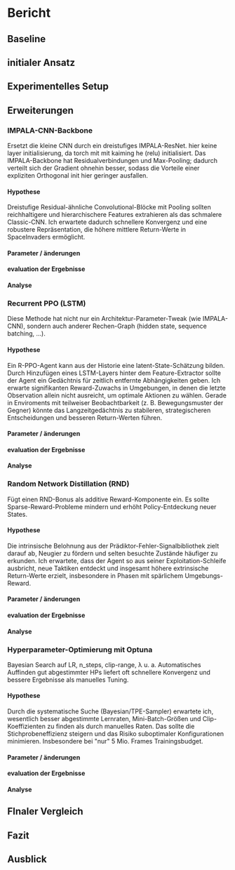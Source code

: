 # Bericht

## Baseline

## initialer Ansatz

## Experimentelles Setup

## Erweiterungen



### IMPALA-CNN-Backbone
Ersetzt die kleine CNN durch ein dreistufiges IMPALA-ResNet.
hier keine layer initialisierung, da torch mit mit kaiming he (relu) initialisiert.
Das IMPALA-Backbone hat Residualverbindungen und Max-Pooling;
dadurch verteilt sich der Gradient ohnehin besser,
sodass die Vorteile einer expliziten Orthogonal init hier geringer ausfallen.
#### Hypothese
Dreistufige Residual-ähnliche Convolutional-Blöcke mit Pooling sollten reichhaltigere und hierarchischere Features
extrahieren als das schmalere Classic-CNN. Ich erwartete dadurch schnellere Konvergenz und eine robustere Repräsentation,
die höhere mittlere Return-Werte in SpaceInvaders ermöglicht.
#### Parameter / änderungen
#### evaluation der Ergebnisse
#### Analyse

### Recurrent PPO (LSTM)
Diese Methode hat nicht nur ein Architektur-Parameter-Tweak (wie IMPALA-CNN), sondern auch anderer Rechen-Graph (hidden state, sequence batching, …).
#### Hypothese
Ein R-PPO-Agent kann aus der Historie eine latent-State-Schätzung bilden. Durch Hinzufügen eines LSTM-Layers hinter dem
Feature-Extractor sollte der Agent ein Gedächtnis für zeitlich entfernte Abhängigkeiten geben.
Ich erwarte signifikanten Reward-Zuwachs in Umgebungen, in denen die letzte Observation allein nicht ausreicht, 
um optimale Aktionen zu wählen. Gerade in Enviroments mit teilweiser Beobachtbarkeit (z. B. Bewegungsmuster der Gegner)
könnte das Langzeitgedächtnis zu stabileren, strategischeren Entscheidungen und besseren Return-Werten führen.

#### Parameter / änderungen
#### evaluation der Ergebnisse
#### Analyse

### Random Network Distillation (RND)
Fügt einen RND-Bonus als additive Reward-Komponente ein. Es sollte Sparse-Reward-Probleme mindern und
erhöht Policy-Entdeckung neuer States.
#### Hypothese
Die intrinsische Belohnung aus der Prädiktor-Fehler-Signalbibliothek zielt darauf ab, Neugier zu fördern und selten besuchte
Zustände häufiger zu erkunden. Ich erwartete, dass der Agent so aus seiner Exploitation-Schleife ausbricht,
neue Taktiken entdeckt und insgesamt höhere extrinsische Return-Werte erzielt, insbesondere in Phasen mit spärlichem 
Umgebungs-Reward.
#### Parameter / änderungen
#### evaluation der Ergebnisse
#### Analyse

### Hyperparameter-Optimierung mit Optuna
Bayesian Search auf LR, n_steps, clip-range, λ u. a.
Automatisches Auffinden gut abgestimmter HPs liefert oft schnellere Konvergenz und bessere Ergebnisse als manuelles Tuning.

#### Hypothese
Durch die systematische Suche (Bayesian/TPE-Sampler) erwartete ich, wesentlich besser abgestimmte Lernraten, 
Mini-Batch-Größen und Clip-Koeffizienten zu finden als durch manuelles Raten.
Das sollte die Stichprobeneffizienz steigern und das Risiko suboptimaler Konfigurationen minimieren. Insbesondere bei "nur" 5 Mio. Frames Trainingsbudget.
#### Parameter / änderungen
#### evaluation der Ergebnisse
#### Analyse

## FInaler Vergleich

## Fazit 

## Ausblick